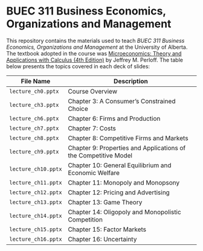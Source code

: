 # BUEC 311 Business Economics, Organizations and Management
This repository contains the materials used to teach *BUEC 311 Business Economics, Organizations and Management* at the University of Alberta. The textbook adopted in the course was [Microeconomics: Theory and Applications with Calculus (4th Edition)](https://www.pearson.com/us/higher-education/product/Perloff-Microeconomics-Theory-and-Applications-with-Calculus-4th-Edition/9780134167381.html) by Jeffrey M. Perloff. The table below presents the topics covered in each deck of slides:

| File Name | Description |
| ------------- | ------------- |
| `lecture_ch0.pptx` | Course Overview
| `lecture_ch3.pptx` | Chapter 3: A Consumer’s Constrained Choice
| `lecture_ch6.pptx` | Chapter 6: Firms and Production
| `lecture_ch7.pptx` | Chapter 7: Costs
| `lecture_ch8.pptx` | Chapter 8: Competitive Firms and Markets
| `lecture_ch9.pptx` | Chapter 9: Properties and Applications of the Competitive Model
| `lecture_ch10.pptx` | Chapter 10: General Equilibrium and Economic Welfare
| `lecture_ch11.pptx` | Chapter 11: Monopoly and Monopsony
| `lecture_ch12.pptx` | Chapter 12: Pricing and Advertising
| `lecture_ch13.pptx` | Chapter 13: Game Theory
| `lecture_ch14.pptx` | Chapter 14: Oligopoly and Monopolistic Competition
| `lecture_ch15.pptx` | Chapter 15: Factor Markets
| `lecture_ch16.pptx` | Chapter 16: Uncertainty
